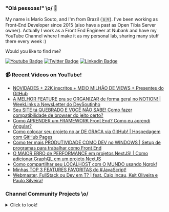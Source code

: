 ### "Olá pessoas!" \o/ 👋

My name is Mario Souto, and I'm from Brazil (🇧🇷). I've been working as Front-End Developer since 2015 (also have a past as Open Tibia Server owner). Actually I work as a Front End Engineer at Nubank and have my YouTube Channel where I make it as my personal lab, sharing many stuff there every week :)

Would you like to find me?

[![Youtube Badge](https://img.shields.io/badge/-Youtube-FF0000?style=flat-square&labelColor=FF0000&logo=youtube&logoColor=white&link=https://youtube.com/c/DevSoutinho)](https://youtube.com/c/DevSoutinho)
[![Twitter Badge](https://img.shields.io/badge/-Twitter-1ca0f1?style=flat-square&labelColor=1ca0f1&logo=twitter&logoColor=white&link=https://twitter.com/omariosouto)](https://twitter.com/omariosouto)
[![Linkedin Badge](https://img.shields.io/badge/-LinkedIn-blue?style=flat-square&logo=Linkedin&logoColor=white&link=https://www.linkedin.com/in/omariosouto)](https://www.linkedin.com/in/omariosouto)

### 📹 Recent Videos on YouTube!

<!-- YOUTUBE:START -->
- [NOVIDADES + 22K inscritos + MEIO MILHÃO DE VIEWS + Presentes do GitHub](https://www.youtube.com/watch?v=8u-6XQPFjS8)
- [A MELHOR FEATURE pra se ORGANIZAR de forma geral no NOTION! | WeekLinks a NewsLetter do DevSoutinho](https://www.youtube.com/watch?v=GwXn1oQ2BGM)
- [Seu SITE tá QUEBRADO E VOCÊ NÃO SABE! Como fazer compatibilidade de browser do jeito certo?](https://www.youtube.com/watch?v=k2pl8NhL_C8)
- [Como APRENDER um FRAMEWORK Front End? Como eu aprendi Angular?](https://www.youtube.com/watch?v=mMMqMk2buzs)
- [Como colocar seu projeto no ar DE GRAÇA via GitHub! | Hospedagem com GitHub Pages](https://www.youtube.com/watch?v=BU-w2_Aae54)
- [Como ter mais PRODUTIVIDADE COMO DEV no WINDOWS | Setup de programas para trabalhar como Front End](https://www.youtube.com/watch?v=MdMT9litmvY)
- [O MAIOR ERRO de PERFORMANCE em projetos NextJS! | Como adicionar GraphQL em um projeto NextJS](https://www.youtube.com/watch?v=7k_2V10H5j0)
- [Como compartilhar seu LOCALHOST com O MUNDO usando Ngrok!](https://www.youtube.com/watch?v=KbO2_yJowXg)
- [Minhas TOP 3 FEATURES FAVORITAS do #JavaScript!](https://www.youtube.com/watch?v=0-Gtl8nAw3c)
- [Webmaster, FullStack ou Dev em T? | feat. Caio Incau, Keit Oliveira e Paulo Silveira!](https://www.youtube.com/watch?v=B0hQgcolYxc)
<!-- YOUTUBE:END -->

### Channel Community Projects \o/
<details>
  <summary>Click to look!</summary>


<!-- CHANNEL_PROJECTS:START -->
| Table |
| --- |
| ... |
 | 🌮 omariosouto/devsoutinhoflix https://github.com/omariosouto/devsoutinhoflix <img src='https://gerador-de-imagens-omariosouto-alura-challenges.vercel.app/api/image-generator?url=https://github.com/omariosouto/devsoutinhoflix'/> |
 | 💯 alura-challenges/aluraquiz-base https://github.com/alura-challenges/aluraquiz-base <img src='https://gerador-de-imagens-omariosouto-alura-challenges.vercel.app/api/image-generator?url=https://github.com/alura-challenges/aluraquiz-base'/> |
 | 🌮 omariosouto/flappy-bird-devsoutinho https://github.com/omariosouto/flappy-bird-devsoutinho <img src='https://gerador-de-imagens-omariosouto-alura-challenges.vercel.app/api/image-generator?url=https://github.com/omariosouto/flappy-bird-devsoutinho'/> |
 | 🚀 omariosouto/aluraquiz-devsoutinho https://github.com/omariosouto/aluraquiz-devsoutinho <img src='https://gerador-de-imagens-omariosouto-alura-challenges.vercel.app/api/image-generator?url=https://github.com/omariosouto/aluraquiz-devsoutinho'/> |
 | 🌮 omariosouto/devsoutinho-site https://github.com/omariosouto/devsoutinho-site <img src='https://gerador-de-imagens-omariosouto-alura-challenges.vercel.app/api/image-generator?url=https://github.com/omariosouto/devsoutinho-site'/> |
 | 🚀 omariosouto/devsoutinho-blog-alurajs https://github.com/omariosouto/devsoutinho-blog-alurajs <img src='https://gerador-de-imagens-omariosouto-alura-challenges.vercel.app/api/image-generator?url=https://github.com/omariosouto/devsoutinho-blog-alurajs'/> |
 | 🌮 omariosouto/mvp-devsoutinho https://github.com/omariosouto/mvp-devsoutinho <img src='https://gerador-de-imagens-omariosouto-alura-challenges.vercel.app/api/image-generator?url=https://github.com/omariosouto/mvp-devsoutinho'/> |
 | 🌮 manuhon99/spotcast https://github.com/manuhon99/spotcast <img src='https://gerador-de-imagens-omariosouto-alura-challenges.vercel.app/api/image-generator?url=https://github.com/manuhon99/spotcast'/> |
 | 🔥 CaelumAulas/wd47remoto-devsoutinho https://github.com/CaelumAulas/wd47remoto-devsoutinho <img src='https://gerador-de-imagens-omariosouto-alura-challenges.vercel.app/api/image-generator?url=https://github.com/CaelumAulas/wd47remoto-devsoutinho'/> |
 | 💯 AlbertoDuranFilho/flappy-bird https://github.com/AlbertoDuranFilho/flappy-bird <img src='https://gerador-de-imagens-omariosouto-alura-challenges.vercel.app/api/image-generator?url=https://github.com/AlbertoDuranFilho/flappy-bird'/> |
 | 💫 RenatoLomba/pokedex-next-js https://github.com/RenatoLomba/pokedex-next-js <img src='https://gerador-de-imagens-omariosouto-alura-challenges.vercel.app/api/image-generator?url=https://github.com/RenatoLomba/pokedex-next-js'/> |
 | 🌮 alissonarm/flappy-bird https://github.com/alissonarm/flappy-bird <img src='https://gerador-de-imagens-omariosouto-alura-challenges.vercel.app/api/image-generator?url=https://github.com/alissonarm/flappy-bird'/> |
 | 🚀 mspinheiro84/flappy-bird https://github.com/mspinheiro84/flappy-bird <img src='https://gerador-de-imagens-omariosouto-alura-challenges.vercel.app/api/image-generator?url=https://github.com/mspinheiro84/flappy-bird'/> |
 | 🚀 guilhermeG23/Fork-flappy-bird-devsoutinho https://github.com/guilhermeG23/Fork-flappy-bird-devsoutinho <img src='https://gerador-de-imagens-omariosouto-alura-challenges.vercel.app/api/image-generator?url=https://github.com/guilhermeG23/Fork-flappy-bird-devsoutinho'/> |
 | 🚀 codemasters92/Flappy-Bird---DevSoutinho https://github.com/codemasters92/Flappy-Bird---DevSoutinho <img src='https://gerador-de-imagens-omariosouto-alura-challenges.vercel.app/api/image-generator?url=https://github.com/codemasters92/Flappy-Bird---DevSoutinho'/> |
 | 🌮 maicon-deivid05/Flappy-bird-curso-DevSoutinho https://github.com/maicon-deivid05/Flappy-bird-curso-DevSoutinho <img src='https://gerador-de-imagens-omariosouto-alura-challenges.vercel.app/api/image-generator?url=https://github.com/maicon-deivid05/Flappy-bird-curso-DevSoutinho'/> |
 | 💫 TiMacedoC/Flappy-Bird-by-DEVsoutinho https://github.com/TiMacedoC/Flappy-Bird-by-DEVsoutinho <img src='https://gerador-de-imagens-omariosouto-alura-challenges.vercel.app/api/image-generator?url=https://github.com/TiMacedoC/Flappy-Bird-by-DEVsoutinho'/> |
 | 💯 robsonamendonca/scrumquiz https://github.com/robsonamendonca/scrumquiz <img src='https://gerador-de-imagens-omariosouto-alura-challenges.vercel.app/api/image-generator?url=https://github.com/robsonamendonca/scrumquiz'/> |
 | 🌮 rrosset91/flappy-bird-clone https://github.com/rrosset91/flappy-bird-clone <img src='https://gerador-de-imagens-omariosouto-alura-challenges.vercel.app/api/image-generator?url=https://github.com/rrosset91/flappy-bird-clone'/> |
 | 🌮 EstherMarie/FlappyBird_DevSoutinho https://github.com/EstherMarie/FlappyBird_DevSoutinho <img src='https://gerador-de-imagens-omariosouto-alura-challenges.vercel.app/api/image-generator?url=https://github.com/EstherMarie/FlappyBird_DevSoutinho'/> |
 | 🚀 adriano-valenca/flappy-bird https://github.com/adriano-valenca/flappy-bird <img src='https://gerador-de-imagens-omariosouto-alura-challenges.vercel.app/api/image-generator?url=https://github.com/adriano-valenca/flappy-bird'/> |
 | 🌮 karineriquena/flappy-bird https://github.com/karineriquena/flappy-bird <img src='https://gerador-de-imagens-omariosouto-alura-challenges.vercel.app/api/image-generator?url=https://github.com/karineriquena/flappy-bird'/> |
 | 🔥 renanzozimo/flappy-bird-rz https://github.com/renanzozimo/flappy-bird-rz <img src='https://gerador-de-imagens-omariosouto-alura-challenges.vercel.app/api/image-generator?url=https://github.com/renanzozimo/flappy-bird-rz'/> |
 | 💫 vitor-kb/narutoquiz-base https://github.com/vitor-kb/narutoquiz-base <img src='https://gerador-de-imagens-omariosouto-alura-challenges.vercel.app/api/image-generator?url=https://github.com/vitor-kb/narutoquiz-base'/> |
 | 🚀 lazaro-pontes/spotCast https://github.com/lazaro-pontes/spotCast <img src='https://gerador-de-imagens-omariosouto-alura-challenges.vercel.app/api/image-generator?url=https://github.com/lazaro-pontes/spotCast'/> |
 | 🚀 nando-cezar/quiz-alura https://github.com/nando-cezar/quiz-alura <img src='https://gerador-de-imagens-omariosouto-alura-challenges.vercel.app/api/image-generator?url=https://github.com/nando-cezar/quiz-alura'/> |
 | 💯 victordev13/alura-quiz https://github.com/victordev13/alura-quiz <img src='https://gerador-de-imagens-omariosouto-alura-challenges.vercel.app/api/image-generator?url=https://github.com/victordev13/alura-quiz'/> |
 | 🔥 pedromaranini/blackmambaQuiz-imersao https://github.com/pedromaranini/blackmambaQuiz-imersao <img src='https://gerador-de-imagens-omariosouto-alura-challenges.vercel.app/api/image-generator?url=https://github.com/pedromaranini/blackmambaQuiz-imersao'/> |
 | 🌮 eulaludmila/jogo-flappy-bird https://github.com/eulaludmila/jogo-flappy-bird <img src='https://gerador-de-imagens-omariosouto-alura-challenges.vercel.app/api/image-generator?url=https://github.com/eulaludmila/jogo-flappy-bird'/> |
 | 🚀 agsvensson/FlappyBird https://github.com/agsvensson/FlappyBird <img src='https://gerador-de-imagens-omariosouto-alura-challenges.vercel.app/api/image-generator?url=https://github.com/agsvensson/FlappyBird'/> |<!-- CHANNEL_PROJECTS:END -->

</details>
